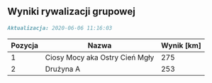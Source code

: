## Wyniki rywalizacji grupowej

```markdown
Aktualizacja: 2020-06-06 11:16:03
```

Pozycja | Nazwa | Wynik [km] |
------------ | -------------  | -------------
 1 |Ciosy Mocy aka Ostry Cień Mgły | 275 
 2 |Drużyna A | 253